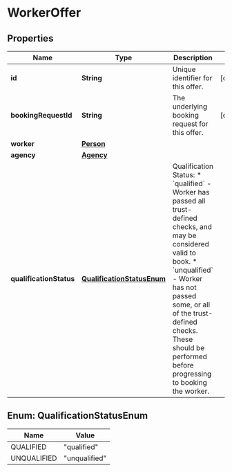 

# WorkerOffer

## Properties

Name | Type | Description | Notes
------------ | ------------- | ------------- | -------------
**id** | **String** | Unique identifier for this offer. |  [optional]
**bookingRequestId** | **String** | The underlying booking request for this offer. |  [optional]
**worker** | [**Person**](Person.md) |  | 
**agency** | [**Agency**](Agency.md) |  | 
**qualificationStatus** | [**QualificationStatusEnum**](#QualificationStatusEnum) | Qualification Status:  * &#x60;qualified&#x60; - Worker has passed all trust-defined checks, and may be considered valid to book.  * &#x60;unqualified&#x60; - Worker has not passed some, or all of the trust-defined checks. These should be performed before progressing to booking the worker.  | 



## Enum: QualificationStatusEnum

Name | Value
---- | -----
QUALIFIED | &quot;qualified&quot;
UNQUALIFIED | &quot;unqualified&quot;



